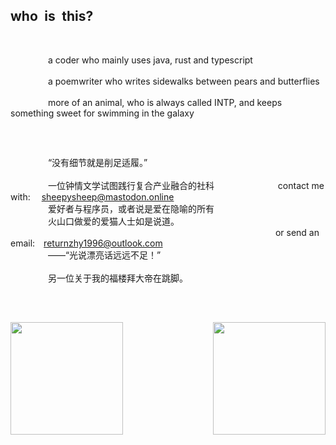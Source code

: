 ## who&ensp;is&ensp;this?

<br>

&emsp;&emsp;&emsp;&emsp; a coder who mainly uses java, rust and typescript
<br><br>
&emsp;&emsp;&emsp;&emsp; a poemwriter who writes sidewalks between pears and butterflies
<br><br>
&emsp;&emsp;&emsp;&emsp; more of an animal, who is always called INTP, and keeps something sweet for swimming in the galaxy

##

<br>

&emsp;&emsp;&emsp;&emsp; “没有细节就是削足适履。”
<br>
<br>&emsp;&emsp;&emsp;&emsp; 一位钟情文学试图践行复合产业融合的社科&emsp;&emsp;&emsp;&emsp;&emsp;&emsp;&emsp; contact me with: &emsp;[sheepysheep@mastodon.online]()
<br>&emsp;&emsp;&emsp;&emsp; 爱好者与程序员，或者说是爱在隐喻的所有
<br>&emsp;&emsp;&emsp;&emsp; 火山口做爱的爱猫人士如是说道。
<br>&emsp;&emsp;&emsp;&emsp;&emsp;&emsp;&emsp;&emsp;&emsp;&emsp;&emsp;&emsp;&emsp;&emsp;&emsp;&emsp;&emsp;&emsp;&emsp;&emsp;&emsp;&emsp;&emsp;&emsp;&emsp;&emsp;&emsp;&emsp;&emsp;&emsp; or send an email:&emsp;returnzhy1996@outlook.com
<br>&emsp;&emsp;&emsp;&emsp; ——“光说漂亮话远远不足！”
<br>
<br>&emsp;&emsp;&emsp;&emsp; 另一位关于我的福楼拜大帝在跳脚。
<br>

##
<br/>
<p>
  <a href="https://github.com/sheepzh">
    <picture>
      <source media="(prefers-color-scheme: dark)" srcset="https://github-readme-stats.vercel.app/api?username=sheepzh&show_icons=true&theme=rose_pine&count_private=false" />
      <img height="180" align="left" style="padding-right:0" src="https://github-readme-stats.vercel.app/api?username=sheepzh&show_icons=true&theme=swift&count_private=false" />
    </picture>
  </a>
  <a href="https://github.com/sheepzh">
    <picture>
      <source media="(prefers-color-scheme: dark)" srcset="https://github-readme-stats.vercel.app/api/top-langs/?username=sheepzh&layout=compact&theme=rose_pine&hide=jupyter%20notebook&exclude_repo=poetry" />
      <img height="180" align="right" src="https://github-readme-stats.vercel.app/api/top-langs/?username=sheepzh&layout=compact&theme=swift&hide=jupyter%20notebook&exclude_repo=poetry" />
    </picture>
  </a> 
</p>
<br/>
